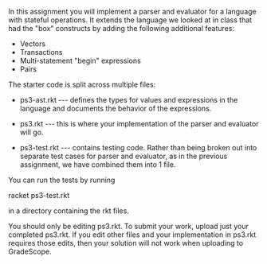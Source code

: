 In this assignment you will implement a parser and evaluator for a
language with stateful operations. It extends the language we looked
at in class that had the "box" constructs by adding the following
additional features:

- Vectors
- Transactions
- Multi-statement "begin" expressions
- Pairs

The starter code is split across multiple files:

- ps3-ast.rkt --- defines the types for values and expressions in the
  language and documents the behavior of the expressions.

- ps3.rkt --- this is where your implementation of the parser and
  evaluator will go.

- ps3-test.rkt --- contains testing code. Rather than being broken out
  into separate test cases for parser and evaluator, as in the
  previous assignment, we have combined them into 1 file.

You can run the tests by running

   racket ps3-test.rkt

in a directory containing the rkt files.

You should only be editing ps3.rkt. To submit your work, upload just
your completed ps3.rkt.  If you edit other files and your
implementation in ps3.rkt requires those edits, then your solution
will not work when uploading to GradeScope.
